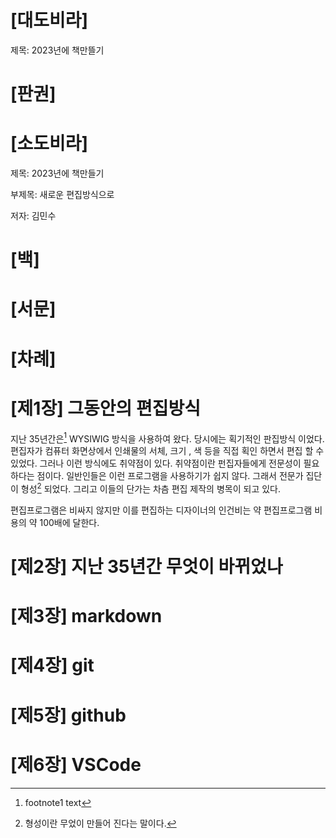 # [대도비라]

제목: 2023년에 책만뜰기

# [판권]

# [소도비라]

제목: 2023년에 책만들기 

부제목: 새로운 편집방식으로 

저자: 김민수



# [백]

# [서문]

# [차례]

# [제1장] 그동안의 편집방식



지난 35년간은[^1] WYSIWIG 방식을 사용하여 왔다. 당시에는 획기적인 판집방식 이었다. 편집자가 컴퓨터 화면상에서 인쇄물의 서체, 크기 , 색 등을 직접 획인 하면서 편집  할 수 있었다. 그러나 이런 방식에도 취약점이 있다. 취약점이란 펀집자들에게 전문성이 필요하다는 점이다. 일반인들은 이런 프로그램을 사용하기가 쉽지 않다. 그래서 전문가 집단이 형성[^2] 되었다. 그리고 이들의 단가는 차츰 편집 제작의 병목이 되고 있다.

[^1]:  footnote1 text

[^2]:  형성이란 무었이 만들어 진다는 말이다.

편집프로그램은 비싸지 않지만 이를 편집하는 디자이너의 인건비는 약 편집프로그램 비용의 약 100배에 달한다.

# [제2장] 지난 35년간 무엇이 바뀌었나

# [제3장] markdown

# [제4장] git

# [제5장] github

# [제6장] VSCode
